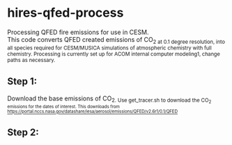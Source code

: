 # hires-qfed-process
Processing QFED fire emissions for use in CESM. \
This code converts QFED created emissions of CO<sub>2 at 0.1 degree resolution, into all species required for CESM/MUSICA simulations of atmospheric chemistry with full chemistry.
Processing is currently set up for ACOM internal computer modeling1, change paths as necessary.

## Step 1:
Download the base emissions of CO<sub>2.
Use get_tracer.sh to download the CO<sub>2 emissions for the dates of interest.
This downloads from 
https://portal.nccs.nasa.gov/datashare/iesa/aerosol/emissions/QFED/v2.6r1/0.1/QFED

## Step 2:

